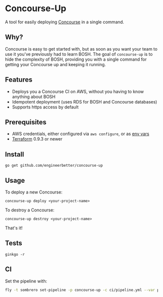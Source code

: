# Concourse-Up

A tool for easily deploying [Concourse](concourse.ci) in a single command.

## Why?

Concourse is easy to get started with, but as soon as you want your team to use it you've
previously had to learn BOSH. The goal of `concourse-up` is to hide the complexity of
BOSH, providing you with a single command for getting your Concourse up and keeping it running.

## Features

- Deploys you a Concourse CI on AWS, without you having to know anything about BOSH
- Idempotent deployment (uses RDS for BOSH and Concourse databases)
- Supports https access by default

## Prerequisites

- AWS credentials, either configured via `aws configure`, or as [env vars](http://docs.aws.amazon.com/cli/latest/userguide/cli-chap-getting-started.html#cli-environment)
- [Terraform](https://www.terraform.io/intro/getting-started/install.html) 0.9.3 or newer

## Install

`go get github.com/engineerbetter/concourse-up`

## Usage

To deploy a new Concourse:

`concourse-up deploy <your-project-name>`

To destroy a Concourse:

`concourse-up destroy <your-project-name>`

That's it!

## Tests

`ginkgo -r`

## CI

Set the pipeline with:

```sh
fly -t sombrero set-pipeline -p concourse-up -c ci/pipeline.yml --var private_key="$(cat path/to/key)" -l secret_credentials.yml
```
